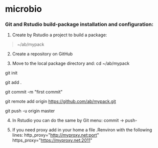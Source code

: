 # microbio

### Git and Rstudio build-package installation and configuration:

1. Create by Rstudio a project to build a package:

> ~/ab/mypack

2. Create a repository on GitHub

3. Move to the local package directory and:
cd ~/ab/mypack

git init

git add .

git commit -m "first commit"

git remote add origin https://github.com/ab/mypack.git

git push -u origin master

4. In Rstudio you can do the same by Git menu: commit -> push-

5. If you need proxy add in your home a file .Renviron with the following lines:
http_proxy="http://myproxy.net:port"
https_proxy="https://myproxy.net:2011"
